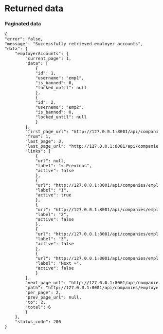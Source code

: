 # Returned data

### Paginated data
<pre>
{
"error": false,
"message": "Successfully retrieved employer accounts",
"data": {
    "employerAccounts": {
        "current_page": 1,
        "data": [
            {
            "id": 1,
            "username": "emp1",
            "is_banned": 0,
            "locked_until": null
            },
            {
            "id": 2,
            "username": "emp2",
            "is_banned": 0,
            "locked_until": null
            }
        ],
        "first_page_url": "http://127.0.0.1:8001/api/companies/employers?page=1",
        "from": 1,
        "last_page": 3,
        "last_page_url": "http://127.0.0.1:8001/api/companies/employers?page=3",
        "links": [
            {
            "url": null,
            "label": "&laquo; Previous",
            "active": false
            },
            {
            "url": "http://127.0.0.1:8001/api/companies/employers?page=1",
            "label": "1",
            "active": true
            },
            {
            "url": "http://127.0.0.1:8001/api/companies/employers?page=2",
            "label": "2",
            "active": false
            },
            {
            "url": "http://127.0.0.1:8001/api/companies/employers?page=3",
            "label": "3",
            "active": false
            },
            {
            "url": "http://127.0.0.1:8001/api/companies/employers?page=2",
            "label": "Next &raquo;",
            "active": false
            }
        ],
        "next_page_url": "http://127.0.0.1:8001/api/companies/employers?page=2",
        "path": "http://127.0.0.1:8001/api/companies/employers",
        "per_page": 2,
        "prev_page_url": null,
        "to": 2,
        "total": 6
        }
    },
    "status_code": 200
}
</pre>
